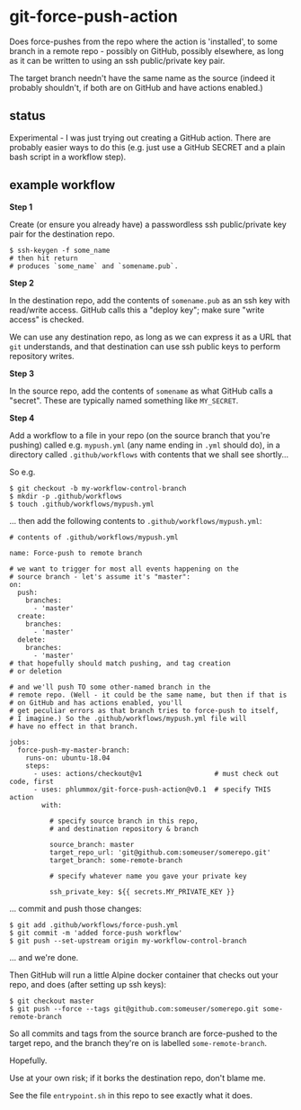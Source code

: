 # git-force-push-action

Does force-pushes from the repo where the action is 'installed', to some branch
in a remote repo - possibly on GitHub, possibly elsewhere, as long as it can be
written to using an ssh public/private key pair.

The target branch needn't have the same name as the source (indeed it probably
shouldn't, if both are on GitHub and have actions enabled.)

## status

Experimental - I was just trying out creating a GitHub action. There are
probably easier ways to do this (e.g. just use a GitHub SECRET and
a plain bash script in a workflow step).

## example workflow

**Step 1**

Create (or ensure you already have) a passwordless ssh public/private key pair
for the destination repo.

```
$ ssh-keygen -f some_name
# then hit return
# produces `some_name` and `somename.pub`.
```

**Step 2**

In the destination repo, add the contents of `somename.pub` as an ssh key with read/write access.
GitHub calls this a "deploy key"; make sure "write access" is checked.

We can use any destination repo, as long as we can express it as a  URL that `git` understands,
and that destination can use ssh public keys to perform repository writes.

**Step 3**

In the source repo, add the contents of `somename` as what GitHub calls a
"secret". These are typically named something like `MY_SECRET`.

**Step 4**

Add a workflow to a file in your repo (on the source branch that you're pushing) called e.g. `mypush.yml` (any name ending in `.yml`
should do), in a directory called `.github/workflows` with contents that we
shall see shortly...

So e.g.

```
$ git checkout -b my-workflow-control-branch
$ mkdir -p .github/workflows
$ touch .github/workflows/mypush.yml
```

... then add the following contents to `.github/workflows/mypush.yml`:

```
# contents of .github/workflows/mypush.yml

name: Force-push to remote branch

# we want to trigger for most all events happening on the
# source branch - let's assume it's "master":
on:
  push:
    branches:
      - 'master'
  create:
    branches:
      - 'master'
  delete:
    branches:
      - 'master'
# that hopefully should match pushing, and tag creation
# or deletion

# and we'll push TO some other-named branch in the
# remote repo. (Well - it could be the same name, but then if that is
# on GitHub and has actions enabled, you'll
# get peculiar errors as that branch tries to force-push to itself,
# I imagine.) So the .github/workflows/mypush.yml file will
# have no effect in that branch.

jobs:
  force-push-my-master-branch:
    runs-on: ubuntu-18.04
    steps:
      - uses: actions/checkout@v1                  # must check out code, first
      - uses: phlummox/git-force-push-action@v0.1  # specify THIS action
        with:

          # specify source branch in this repo,
          # and destination repository & branch

          source_branch: master
          target_repo_url: 'git@github.com:someuser/somerepo.git'
          target_branch: some-remote-branch

          # specify whatever name you gave your private key

          ssh_private_key: ${{ secrets.MY_PRIVATE_KEY }}
```

... commit and push those changes:

```
$ git add .github/workflows/force-push.yml
$ git commit -m 'added force-push workflow'
$ git push --set-upstream origin my-workflow-control-branch
```

... and we're done.

Then GitHub will run a little Alpine docker container that
checks out your repo, and does (after setting up ssh keys):

```
$ git checkout master
$ git push --force --tags git@github.com:someuser/somerepo.git some-remote-branch
```

So all commits and tags from the source branch are force-pushed to the target
repo, and the branch they're on is labelled `some-remote-branch`.

Hopefully.

Use at your own risk; if it borks the destination repo, don't blame me.

See the file `entrypoint.sh` in this repo to see exactly what it does.


